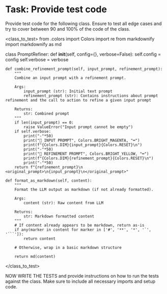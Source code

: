 # Task: Provide test code

Provide test code for the following class. Ensure to test all edge cases and try to cover between 90 and 100% of the code of the class.

<class_to_test>
from .colors import Colors
import re
from markdownify import markdownify as md

class PromptRefiner:
    def __init__(self, config={}, verbose=False):
        self.config = config
        self.verbose = verbose

    def combine_refinement_prompt(self, input_prompt, refinement_prompt):
        """
        Combine an input prompt with a refinement prompt.

        Args:
            input_prompt (str): Initial text prompt
            refinement_prompt (str): Contains instructions about prompt refinement and the call to action to refine a given input prompt

        Returns:
            str: Combined prompt
        """
        if len(input_prompt) == 0:
            raise ValueError("Input prompt cannot be empty")
        if self.verbose:
            print("-"*50)
            print("📝 INPUT PROMPT", Colors.BRIGHT_MAGENTA, "═")
            print(f"{Colors.DIM}{input_prompt}{Colors.RESET}\n")
            print("-"*50)
            print("🔧 REFINEMENT PROMPT", Colors.BRIGHT_YELLOW, "═")
            print(f"{Colors.DIM}{refinement_prompt}{Colors.RESET}\n")
            print("-"*50)
        return f"{refinement_prompt}\n <original_prompt>\n{input_prompt}\n</original_prompt>"
      
    def format_as_markdown(self, content):
        """
        Format the LLM output as markdown (if not already formatted).
        
        Args:
            content (str): Raw content from LLM
            
        Returns:
            str: Markdown formatted content
        """
        # If content already appears to be markdown, return as-is
        if any(marker in content for marker in ['#', '**', '*', '`', '```']):
            return content
        
        # Otherwise, wrap in a basic markdown structure
        
        return md(content)
</class_to_test>


NOW WRITE THE TESTS and provide instructions on how to run the tests against the class. Make sure to include all necessary imports and setup code.